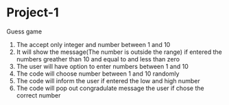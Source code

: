 # Project-1
Guess game
1. The accept only integer and number between 1 and 10
2. It will show the message(The number is outside the range) if entered the numbers greather than 10 and equal to and less than zero 
3. The user will have option to enter numbers between 1 and 10
4. The code will choose number between 1 and 10 randomly
5. The code will inform the user if entered the low and high number
6. The code will pop out congradulate message the user if chose the correct number

